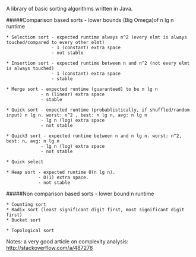 A library of basic sorting algorithms written in Java.

#####Comparison based sorts - lower bounds (Big Omega)of n lg n runtime
```
* Selection sort - expected runtime always n^2 (every elmt is always touched/compared to every other elmt)
                 - 1 (constant) extra space
                 - not stable

* Insertion sort - expected runtime between n and n^2 (not every elmt is always touched)
                 - 1 (constant) extra space
                 - stable

* Merge sort - expected runtime (guaranteed) to be n lg n 
             - n (linear) extra space
             - stable

* Quick sort - expected runtime (probablistically, if shuffled/random input) n lg n. worst: n^2 , best: n lg n, avg: n lg n
             - lg n (log) extra space
             - not stable

* Quick3 sort - expected runtime between n and n lg n. worst: n^2, best: n, avg: n lg n
             - lg n (log) extra space
             - not stable

* Quick select 

* Heap sort - expected runtime O(n lg n).
            - O(1) extra space.
            - not stable
```

#####Non comparison based sorts - lower bound n runtime
```
* Counting sort
* Radix sort (least significant digit first, most significant digit first)
* Bucket sort
```


```
* Topological sort
```


Notes:
a very good article on complexity analysis: http://stackoverflow.com/a/487278
